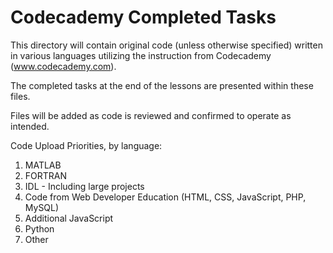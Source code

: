 # Codecademy Completed Tasks

This directory will contain original code (unless otherwise specified) written in various languages utilizing the instruction from Codecademy (www.codecademy.com).

The completed tasks at the end of the lessons are presented within these files.

Files will be added as code is reviewed and confirmed to operate as intended.

Code Upload Priorities, by language:

1.  MATLAB
2.  FORTRAN
3.  IDL - Including large projects
4.  Code from Web Developer Education (HTML, CSS, JavaScript, PHP, MySQL)
5.  Additional JavaScript
6.  Python
7.  Other
